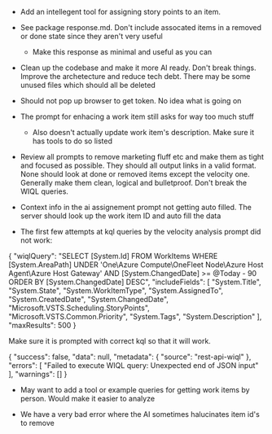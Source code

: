 - Add an intellegent tool for assigning story points to an item.

- See package response.md. Don't include assocated items in a removed or done state since they aren't very useful
    - Make this response as minimal and useful as you can

- Clean up the codebase and make it more AI ready. Don't break things. Improve the archetecture and reduce tech debt. There may be some unused files which should all be deleted

- Should not pop up browser to get token. No idea what is going on

- The prompt for enhacing a work item still asks for way too much stuff
    - Also doesn't actually update work item's description. Make sure it has tools to do so listed

- Review all prompts to remove marketing fluff etc and make them as tight and focused as possible. They should all output links in a valid format. None should look at done or removed items except the velocity one. Generally make them clean, logical and bulletproof. Don't break the WIQL queries.

- Context info in the ai assignement prompt not getting auto filled. The server should look up the work item ID and auto fill the data

- The first few attempts at kql queries by the velocity analysis prompt did not work:

{
  "wiqlQuery": "SELECT [System.Id] FROM WorkItems WHERE [System.AreaPath] UNDER 'One\\Azure Compute\\OneFleet Node\\Azure Host Agent\\Azure Host Gateway' AND [System.ChangedDate] >= @Today - 90 ORDER BY [System.ChangedDate] DESC",
  "includeFields": [
    "System.Title",
    "System.State",
    "System.WorkItemType",
    "System.AssignedTo",
    "System.CreatedDate",
    "System.ChangedDate",
    "Microsoft.VSTS.Scheduling.StoryPoints",
    "Microsoft.VSTS.Common.Priority",
    "System.Tags",
    "System.Description"
  ],
  "maxResults": 500
}

Make sure it is prompted with correct kql so that it will work. 

{
  "success": false,
  "data": null,
  "metadata": {
    "source": "rest-api-wiql"
  },
  "errors": [
    "Failed to execute WIQL query: Unexpected end of JSON input"
  ],
  "warnings": []
}

- May want to add a tool or example queries for getting work items by person. Would make it easier to analyze

- We have a very bad error where the AI sometimes halucinates item id's to remove